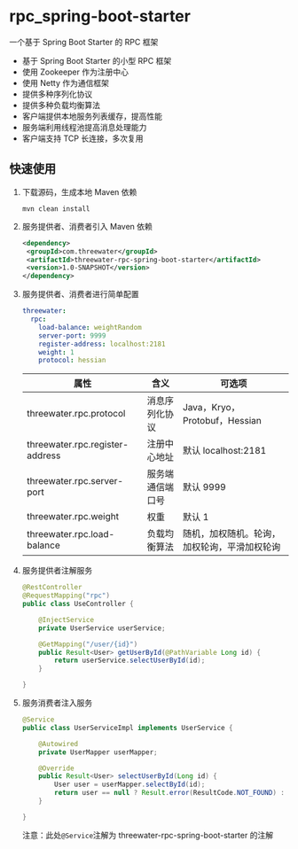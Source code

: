 # rpc_spring-boot-starter
一个基于 Spring Boot Starter 的 RPC 框架

* 基于 Spring Boot Starter 的小型 RPC 框架
* 使用 Zookeeper 作为注册中心
* 使用 Netty 作为通信框架
* 提供多种序列化协议
* 提供多种负载均衡算法
* 客户端提供本地服务列表缓存，提高性能
* 服务端利用线程池提高消息处理能力
* 客户端支持 TCP 长连接，多次复用

## 快速使用

1. 下载源码，生成本地 Maven 依赖

   ```shell
   mvn clean install
   ```

2. 服务提供者、消费者引入 Maven 依赖

   ```xml
   <dependency>
   	<groupId>com.threewater</groupId>
   	<artifactId>threewater-rpc-spring-boot-starter</artifactId>
   	<version>1.0-SNAPSHOT</version>
   </dependency>
   ```

3. 服务提供者、消费者进行简单配置

   ```yaml
   threewater:
     rpc:
       load-balance: weightRandom
       server-port: 9999
       register-address: localhost:2181
       weight: 1
       protocol: hessian
   ```

   | 属性                            | 含义             | 可选项                                       |
   | ------------------------------- | ---------------- | -------------------------------------------- |
   | threewater.rpc.protocol         | 消息序列化协议   | Java，Kryo，Protobuf，Hessian                |
   | threewater.rpc.register-address | 注册中心地址     | 默认 localhost:2181                          |
   | threewater.rpc.server-port      | 服务端通信端口号 | 默认 9999                                    |
   | threewater.rpc.weight           | 权重             | 默认 1                                       |
   | threewater.rpc.load-balance     | 负载均衡算法     | 随机，加权随机。轮询，加权轮询，平滑加权轮询 |

4. 服务提供者注解服务

   ```java
   @RestController
   @RequestMapping("rpc")
   public class UseController {
   
       @InjectService
       private UserService userService;
   
       @GetMapping("/user/{id}")
       public Result<User> getUserById(@PathVariable Long id) {
           return userService.selectUserById(id);
       }
   
   }
   ```

5. 服务消费者注入服务

   ```java
   @Service
   public class UserServiceImpl implements UserService {
   
       @Autowired
       private UserMapper userMapper;
   
       @Override
       public Result<User> selectUserById(Long id) {
           User user = userMapper.selectById(id);
           return user == null ? Result.error(ResultCode.NOT_FOUND) : Result.success(user);
       }
   
   }
   ```

   注意：此处`@Service`注解为 threewater-rpc-spring-boot-starter 的注解
